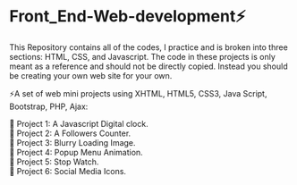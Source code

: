 # Front_End-Web-development⚡
This Repository contains all of the codes, I practice and is broken into three sections: HTML, CSS, and Javascript.
The code in these projects is only meant as a reference and should not be directly copied. Instead you should be creating your own web site for your own.

⚡A set of web mini projects using XHTML, HTML5, CSS3, Java Script, Bootstrap, PHP, Ajax:

 💬 Project 1: A Javascript Digital clock.<br>
 💬 Project 2: A Followers Counter.<br>
 💬 Project 3: Blurry Loading Image.<br>
 💬 Project 4: Popup Menu Animation.<br>
 💬 Project 5: Stop Watch.<br>
 💬 Project 6: Social Media Icons.<br>
